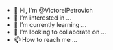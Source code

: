 - 👋 Hi, I’m @VictorelPetrovich
- 👀 I’m interested in ...
- 🌱 I’m currently learning ...
- 💞️ I’m looking to collaborate on ...
- 📫 How to reach me ...

<!---
VictorelPetrovich/VictorelPetrovich is a ✨ special ✨ repository because its `README.md` (this file) appears on your GitHub profile.
You can click the Preview link to take a look at your changes.
--->
